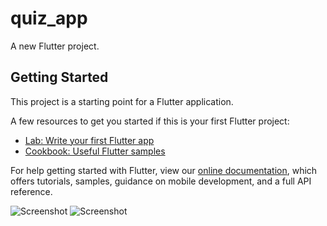 # quiz_app

A new Flutter project.

## Getting Started

This project is a starting point for a Flutter application.

A few resources to get you started if this is your first Flutter project:

- [Lab: Write your first Flutter app](https://flutter.dev/docs/get-started/codelab)
- [Cookbook: Useful Flutter samples](https://flutter.dev/docs/cookbook)

For help getting started with Flutter, view our
[online documentation](https://flutter.dev/docs), which offers tutorials,
samples, guidance on mobile development, and a full API reference.


![Screenshot](https://github.com/gsbakshi/quiz_app/blob/master/Screenshotsw/one.png?raw=true)
![Screenshot](https://github.com/gsbakshi/quiz_app/blob/master/Screenshotsw/two.png?raw=true)

